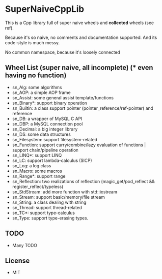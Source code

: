 # SuperNaiveCppLib

This is a Cpp library full of super naive wheels and **collected** wheels (see ref).

Because it's so naive, no comments and documentation supported. And its code-style is much messy.

No common namespace, because it's loosely connected


## Wheel List (super naive, all incomplete) (* even having no function)
* sn_Alg: some algorithms
* sn_AOP: a simple AOP frame
* sn_Assist: some general assist template/functions
* sn_Binary*: support binary operation
* sn_Builtin: a class support pointer (pointer_reference/ref-pointer) and reference
* sn_DB: a wrapper of MySQL C API
* sn_DBP: a MySQL connection pool
* sn_Decimal: a big integer library
* sn_DS: some data structures
* sn_Filesystem: support filesystem-related
* sn_Function: support curry/combine/lazy evaluation of functions | support chain/pipeline operation
* sn_LINQ*: support LINQ
* sn_LC: support lambda-calculus (SICP)
* sn_Log: a log class
* sn_Macro: some macros
* sn_Range*: support range
* sn_Reflection: two realizations of reflection (magic_get/pod_reflect && register_reflect/typeless)
* sn_StdStream: add more function with std::iostream
* sn_Stream: support basic/memory/file stream
* sn_String: a class dealing with string
* sn_Thread: support thread-related
* sn_TC*: support type-calculus
* sn_Type: support type-erasing types.


## TODO
* Many TODO


## License

* MIT
